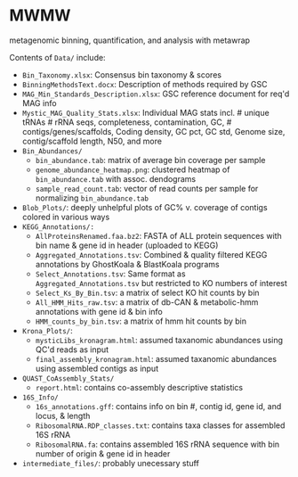 # MWMW
metagenomic binning, quantification, and analysis with metawrap

Contents of `Data/` include:
  - `Bin_Taxonomy.xlsx`: Consensus bin taxonomy & scores 
  - `BinningMethodsText.docx`: Description of methods required by GSC 
  - `MAG_Min_Standards_Description.xlsx`: GSC reference document for req'd MAG info
  - `Mystic_MAG_Quality_Stats.xlsx`: Individual MAG stats incl. # unique tRNAs	# rRNA seqs, completeness, contamination, GC,  # contigs/genes/scaffolds, Coding density, GC pct, GC std, Genome size, contig/scaffold length, N50, and more
  - `Bin_Abundances/`
    - `bin_abundance.tab`: matrix of average bin coverage per sample
    - `genome_abundance_heatmap.png`: clustered heatmap of `bin_abundance.tab` with assoc. dendograms
    - `sample_read_count.tab`: vector of read counts per sample for normalizing `bin_abundance.tab`
  - `Blob_Plots/`: deeply unhelpful plots of GC% v. coverage of contigs colored in various ways
  - `KEGG_Annotations/:`
    - `AllProteinsRenamed.faa.bz2`: FASTA of ALL protein sequences with bin name & gene id in header (uploaded to KEGG)
    - `Aggregated_Annotations.tsv`: Combined & quality filtered KEGG annotations by GhostKoala & BlastKoala programs
    - `Select_Annotations.tsv`: Same format as `Aggregated_Annotations.tsv` but restricted to KO numbers of interest
    - `Select_Ks_By_Bin.tsv`: a matrix of select KO hit counts by bin
    - `All_HMM_Hits_raw.tsv`: a matrix of db-CAN & metabolic-hmm annotations with gene id & bin info
    - `HMM_counts_by_bin.tsv`: a matrix of hmm hit counts by bin
  - `Krona_Plots/`:
    - `mysticLibs_kronagram.html`: assumed taxanomic abundances using QC'd reads as input
    - `final_assembly_kronagram.html`: assumed taxanomic abundances using assembled contigs as input
  - `QUAST_CoAssembly_Stats/`
    - `report.html`: contains co-assembly descriptive statistics
  - `16S_Info/`
    - `16s_annotations.gff`: contains info on bin #, contig id, gene id, and locus, & length
    - `RibosomalRNA.RDP_classes.txt`: contains taxa classes for assembled 16S rRNA
    - `RibosomalRNA.fa`: contains assembled 16S rRNA sequence with bin number of origin & gene id in header
  - `intermediate_files/`: probably unecessary stuff
